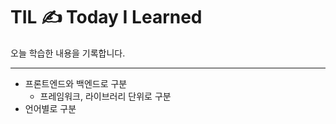 # TIL ✍️ Today I Learned 
 
오늘 학습한 내용을 기록합니다.

---

- 프론트엔드와 백엔드로 구분
  - 프레임워크, 라이브러리 단위로 구분
- 언어별로 구분
